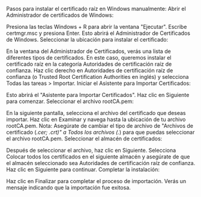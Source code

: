 Pasos para instalar el certificado raíz en Windows manualmente:
Abrir el Administrador de certificados de Windows:

Presiona las teclas Windows + R para abrir la ventana "Ejecutar".
Escribe certmgr.msc y presiona Enter. Esto abrirá el Administrador de Certificados de Windows.
Seleccionar la ubicación para instalar el certificado:

En la ventana del Administrador de Certificados, verás una lista de diferentes tipos de certificados. En este caso, queremos instalar el certificado raíz en la categoría Autoridades de certificación raíz de confianza.
Haz clic derecho en Autoridades de certificación raíz de confianza (o Trusted Root Certification Authorities en inglés) y selecciona Todas las tareas > Importar.
Iniciar el Asistente para Importar Certificados:

Esto abrirá el "Asistente para Importar Certificados".
Haz clic en Siguiente para comenzar.
Seleccionar el archivo rootCA.pem:

En la siguiente pantalla, selecciona el archivo del certificado que deseas importar.
Haz clic en Examinar y navega hasta la ubicación de tu archivo rootCA.pem.
Nota: Asegúrate de cambiar el tipo de archivo de "Archivos de certificado (*.cer; *.crt)" a Todos los archivos (*.*) para que puedas seleccionar el archivo rootCA.pem.
Seleccionar el almacén de certificados:

Después de seleccionar el archivo, haz clic en Siguiente.
Selecciona Colocar todos los certificados en el siguiente almacén y asegúrate de que el almacén seleccionado sea Autoridades de certificación raíz de confianza.
Haz clic en Siguiente para continuar.
Completar la instalación:

Haz clic en Finalizar para completar el proceso de importación.
Verás un mensaje indicando que la importación fue exitosa.